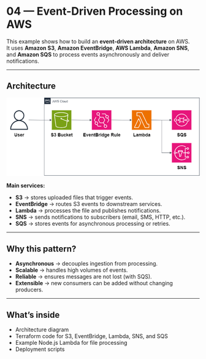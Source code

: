 # 04 — Event-Driven Processing on AWS

This example shows how to build an **event-driven architecture** on AWS.  
It uses **Amazon S3**, **Amazon EventBridge**, **AWS Lambda**, **Amazon SNS**, and **Amazon SQS** to process events asynchronously and deliver notifications.

---

## Architecture

![AWS Event-Driven Diagram](diagram/aws-event-driven.png)

**Main services:**

- **S3** → stores uploaded files that trigger events.
- **EventBridge** → routes S3 events to downstream services.
- **Lambda** → processes the file and publishes notifications.
- **SNS** → sends notifications to subscribers (email, SMS, HTTP, etc.).
- **SQS** → stores events for asynchronous processing or retries.

---

## Why this pattern?

- **Asynchronous** → decouples ingestion from processing.
- **Scalable** → handles high volumes of events.
- **Reliable** → ensures messages are not lost (with SQS).
- **Extensible** → new consumers can be added without changing producers.

---

## What’s inside

- Architecture diagram
- Terraform code for S3, EventBridge, Lambda, SNS, and SQS
- Example Node.js Lambda for file processing
- Deployment scripts
